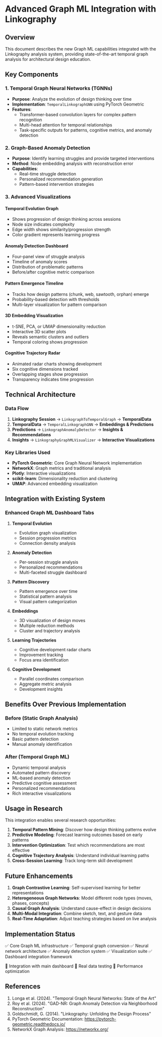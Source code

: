 # Advanced Graph ML Integration with Linkography

## Overview

This document describes the new Graph ML capabilities integrated with the Linkography analysis system, providing state-of-the-art temporal graph analysis for architectural design education.

## Key Components

### 1. Temporal Graph Neural Networks (TGNNs)
- **Purpose**: Analyze the evolution of design thinking over time
- **Implementation**: `TemporalLinkographGNN` using PyTorch Geometric
- **Features**:
  - Transformer-based convolution layers for complex pattern recognition
  - Multi-head attention for temporal relationships
  - Task-specific outputs for patterns, cognitive metrics, and anomaly detection

### 2. Graph-Based Anomaly Detection
- **Purpose**: Identify learning struggles and provide targeted interventions
- **Method**: Node embedding analysis with reconstruction error
- **Capabilities**:
  - Real-time struggle detection
  - Personalized recommendation generation
  - Pattern-based intervention strategies

### 3. Advanced Visualizations

#### Temporal Evolution Graph
- Shows progression of design thinking across sessions
- Node size indicates complexity
- Edge width shows similarity/progression strength
- Color gradient represents learning progress

#### Anomaly Detection Dashboard
- Four-panel view of struggle analysis
- Timeline of anomaly scores
- Distribution of problematic patterns
- Before/after cognitive metric comparison

#### Pattern Emergence Timeline
- Tracks how design patterns (chunk, web, sawtooth, orphan) emerge
- Probability-based detection with thresholds
- Multi-layer visualization for pattern comparison

#### 3D Embedding Visualization
- t-SNE, PCA, or UMAP dimensionality reduction
- Interactive 3D scatter plots
- Reveals semantic clusters and outliers
- Temporal coloring shows progression

#### Cognitive Trajectory Radar
- Animated radar charts showing development
- Six cognitive dimensions tracked
- Overlapping stages show progression
- Transparency indicates time progression

## Technical Architecture

### Data Flow
1. **Linkography Session** → `LinkographToTemporalGraph` → **TemporalData**
2. **TemporalData** → `TemporalLinkographGNN` → **Embeddings & Predictions**
3. **Predictions** → `LinkographAnomalyDetector` → **Insights & Recommendations**
4. **Insights** → `LinkographyGraphMLVisualizer` → **Interactive Visualizations**

### Key Libraries Used
- **PyTorch Geometric**: Core Graph Neural Network implementation
- **NetworkX**: Graph metrics and traditional analysis
- **Plotly**: Interactive visualizations
- **scikit-learn**: Dimensionality reduction and clustering
- **UMAP**: Advanced embedding visualization

## Integration with Existing System

### Enhanced Graph ML Dashboard Tabs

1. **Temporal Evolution**
   - Evolution graph visualization
   - Session progression metrics
   - Connection density analysis

2. **Anomaly Detection**
   - Per-session struggle analysis
   - Personalized recommendations
   - Multi-faceted struggle dashboard

3. **Pattern Discovery**
   - Pattern emergence over time
   - Statistical pattern analysis
   - Visual pattern categorization

4. **Embeddings**
   - 3D visualization of design moves
   - Multiple reduction methods
   - Cluster and trajectory analysis

5. **Learning Trajectories**
   - Cognitive development radar charts
   - Improvement tracking
   - Focus area identification

6. **Cognitive Development**
   - Parallel coordinates comparison
   - Aggregate metric analysis
   - Development insights

## Benefits Over Previous Implementation

### Before (Static Graph Analysis)
- Limited to static network metrics
- No temporal evolution tracking
- Basic pattern detection
- Manual anomaly identification

### After (Temporal Graph ML)
- Dynamic temporal analysis
- Automated pattern discovery
- ML-based anomaly detection
- Predictive cognitive assessment
- Personalized recommendations
- Rich interactive visualizations

## Usage in Research

This integration enables several research opportunities:

1. **Temporal Pattern Mining**: Discover how design thinking patterns evolve
2. **Predictive Modeling**: Forecast learning outcomes based on early patterns
3. **Intervention Optimization**: Test which recommendations are most effective
4. **Cognitive Trajectory Analysis**: Understand individual learning paths
5. **Cross-Session Learning**: Track long-term skill development

## Future Enhancements

1. **Graph Contrastive Learning**: Self-supervised learning for better representations
2. **Heterogeneous Graph Networks**: Model different node types (moves, phases, concepts)
3. **Causal Graph Analysis**: Understand cause-effect in design decisions
4. **Multi-Modal Integration**: Combine sketch, text, and gesture data
5. **Real-Time Adaptation**: Adjust teaching strategies based on live analysis

## Implementation Status

✅ Core Graph ML infrastructure
✅ Temporal graph conversion
✅ Neural network architecture
✅ Anomaly detection system
✅ Visualization suite
✅ Dashboard integration framework

🔄 Integration with main dashboard
🔄 Real data testing
🔄 Performance optimization

## References

1. Longa et al. (2024). "Temporal Graph Neural Networks: State of the Art"
2. Roy et al. (2024). "GAD-NR: Graph Anomaly Detection via Neighborhood Reconstruction"
3. Goldschmidt, G. (2014). "Linkography: Unfolding the Design Process"
4. PyTorch Geometric Documentation: https://pytorch-geometric.readthedocs.io/
5. NetworkX Graph Analysis: https://networkx.org/